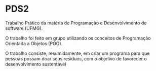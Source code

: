 # PDS2

Trabalho Prático da matéria de Programação e Desenvolvimento de software (UFMG).

O trabalho foi feito em grupo utilizando os conceitos de Programação Orientada a Objetos (POO).

O trabalho consiste, resumidamente, em criar um programa para que pessoas possam doar seus resíduos, com o objetivo de favorecer o desenvolvimento sustentável

